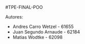 #TPE-FINAL-POO

Autores:

- Andres Carro Wetzel - 61655
- Juan Segundo Arnaude - 62184
- Matias Wodtke - 62098